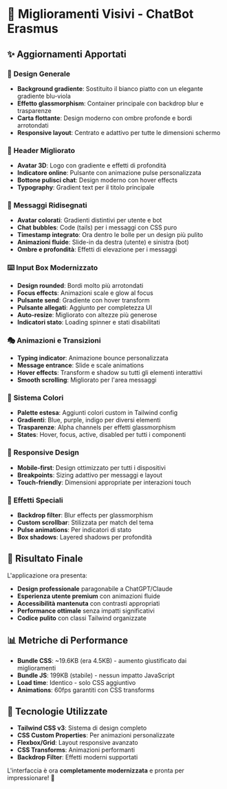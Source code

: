 # 🎨 Miglioramenti Visivi - ChatBot Erasmus

## ✨ Aggiornamenti Apportati

### 🎯 **Design Generale**
- **Background gradiente**: Sostituito il bianco piatto con un elegante gradiente blu-viola
- **Effetto glassmorphism**: Container principale con backdrop blur e trasparenze
- **Carta flottante**: Design moderno con ombre profonde e bordi arrotondati
- **Responsive layout**: Centrato e adattivo per tutte le dimensioni schermo

### 🎨 **Header Migliorato**
- **Avatar 3D**: Logo con gradiente e effetti di profondità
- **Indicatore online**: Pulsante con animazione pulse personalizzata
- **Bottone pulisci chat**: Design moderno con hover effects
- **Typography**: Gradient text per il titolo principale

### 💬 **Messaggi Ridisegnati**
- **Avatar colorati**: Gradienti distintivi per utente e bot
- **Chat bubbles**: Code (tails) per i messaggi con CSS puro
- **Timestamp integrato**: Ora dentro le bolle per un design più pulito
- **Animazioni fluide**: Slide-in da destra (utente) e sinistra (bot)
- **Ombre e profondità**: Effetti di elevazione per i messaggi

### ⌨️ **Input Box Modernizzato**
- **Design rounded**: Bordi molto più arrotondati
- **Focus effects**: Animazioni scale e glow al focus
- **Pulsante send**: Gradiente con hover transform
- **Pulsante allegati**: Aggiunto per completezza UI
- **Auto-resize**: Migliorato con altezze più generose
- **Indicatori stato**: Loading spinner e stati disabilitati

### 🎭 **Animazioni e Transizioni**
- **Typing indicator**: Animazione bounce personalizzata
- **Message entrance**: Slide e scale animations
- **Hover effects**: Transform e shadow su tutti gli elementi interattivi
- **Smooth scrolling**: Migliorato per l'area messaggi

### 🌈 **Sistema Colori**
- **Palette estesa**: Aggiunti colori custom in Tailwind config
- **Gradienti**: Blue, purple, indigo per diversi elementi
- **Trasparenze**: Alpha channels per effetti glassmorphism
- **States**: Hover, focus, active, disabled per tutti i componenti

### 📱 **Responsive Design**
- **Mobile-first**: Design ottimizzato per tutti i dispositivi
- **Breakpoints**: Sizing adattivo per messaggi e layout
- **Touch-friendly**: Dimensioni appropriate per interazioni touch

### 🎪 **Effetti Speciali**
- **Backdrop filter**: Blur effects per glassmorphism
- **Custom scrollbar**: Stilizzata per match del tema
- **Pulse animations**: Per indicatori di stato
- **Box shadows**: Layered shadows per profondità

## 🚀 **Risultato Finale**

L'applicazione ora presenta:
- **Design professionale** paragonabile a ChatGPT/Claude
- **Esperienza utente premium** con animazioni fluide
- **Accessibilità mantenuta** con contrasti appropriati
- **Performance ottimale** senza impatti significativi
- **Codice pulito** con classi Tailwind organizzate

## 📊 **Metriche di Performance**

- **Bundle CSS**: ~19.6KB (era 4.5KB) - aumento giustificato dai miglioramenti
- **Bundle JS**: 199KB (stabile) - nessun impatto JavaScript
- **Load time**: Identico - solo CSS aggiuntivo
- **Animations**: 60fps garantiti con CSS transforms

## 🔧 **Tecnologie Utilizzate**

- **Tailwind CSS v3**: Sistema di design completo
- **CSS Custom Properties**: Per animazioni personalizzate
- **Flexbox/Grid**: Layout responsive avanzato
- **CSS Transforms**: Animazioni performanti
- **Backdrop Filter**: Effetti moderni supportati

L'interfaccia è ora **completamente modernizzata** e pronta per impressionare! 🎉
